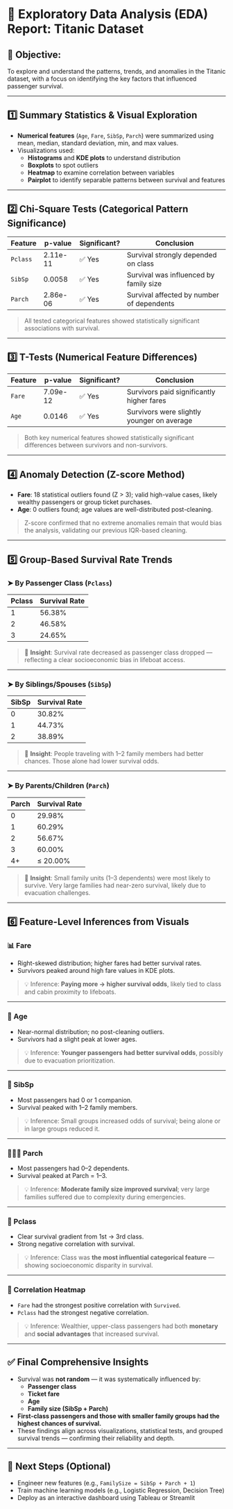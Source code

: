 # 🧠 Exploratory Data Analysis (EDA) Report: Titanic Dataset

## 🧾 Objective:
To explore and understand the patterns, trends, and anomalies in the Titanic dataset, with a focus on identifying the key factors that influenced passenger survival.

---

## 1️⃣ Summary Statistics & Visual Exploration

- **Numerical features** (`Age`, `Fare`, `SibSp`, `Parch`) were summarized using mean, median, standard deviation, min, and max values.
- Visualizations used:
  - **Histograms** and **KDE plots** to understand distribution
  - **Boxplots** to spot outliers
  - **Heatmap** to examine correlation between variables
  - **Pairplot** to identify separable patterns between survival and features

---

## 2️⃣ Chi-Square Tests (Categorical Pattern Significance)

| Feature   | p-value        | Significant? | Conclusion                                 |
|-----------|----------------|--------------|--------------------------------------------|
| `Pclass`  | 2.11e-11       | ✅ Yes        | Survival strongly depended on class        |
| `SibSp`   | 0.0058         | ✅ Yes        | Survival was influenced by family size     |
| `Parch`   | 2.86e-06       | ✅ Yes        | Survival affected by number of dependents  |

> All tested categorical features showed statistically significant associations with survival.

---

## 3️⃣ T-Tests (Numerical Feature Differences)

| Feature   | p-value        | Significant? | Conclusion                                 |
|-----------|----------------|--------------|--------------------------------------------|
| `Fare`    | 7.09e-12       | ✅ Yes        | Survivors paid significantly higher fares  |
| `Age`     | 0.0146         | ✅ Yes        | Survivors were slightly younger on average |

> Both key numerical features showed statistically significant differences between survivors and non-survivors.

---

## 4️⃣ Anomaly Detection (Z-score Method)

- **Fare**: 18 statistical outliers found (Z > 3); valid high-value cases, likely wealthy passengers or group ticket purchases.
- **Age**: 0 outliers found; age values are well-distributed post-cleaning.

> Z-score confirmed that no extreme anomalies remain that would bias the analysis, validating our previous IQR-based cleaning.

---

## 5️⃣ Group-Based Survival Rate Trends

### ➤ By Passenger Class (`Pclass`)

| Pclass | Survival Rate |
|--------|----------------|
| 1      | 56.38%         |
| 2      | 46.58%         |
| 3      | 24.65%         |

> 🎯 **Insight**: Survival rate decreased as passenger class dropped — reflecting a clear socioeconomic bias in lifeboat access.

---

### ➤ By Siblings/Spouses (`SibSp`)

| SibSp | Survival Rate |
|--------|----------------|
| 0      | 30.82%         |
| 1      | 44.73%         |
| 2      | 38.89%         |

> 🎯 **Insight**: People traveling with 1–2 family members had better chances. Those alone had lower survival odds.

---

### ➤ By Parents/Children (`Parch`)

| Parch | Survival Rate |
|--------|----------------|
| 0      | 29.98%         |
| 1      | 60.29%         |
| 2      | 56.67%         |
| 3      | 60.00%         |
| 4+     | ≤ 20.00%       |

> 🎯 **Insight**: Small family units (1–3 dependents) were most likely to survive. Very large families had near-zero survival, likely due to evacuation challenges.

---

## 6️⃣ Feature-Level Inferences from Visuals

### 📊 Fare
- Right-skewed distribution; higher fares had better survival rates.
- Survivors peaked around high fare values in KDE plots.
> 💡 Inference: **Paying more → higher survival odds**, likely tied to class and cabin proximity to lifeboats.

---

### 👤 Age
- Near-normal distribution; no post-cleaning outliers.
- Survivors had a slight peak at lower ages.
> 💡 Inference: **Younger passengers had better survival odds**, possibly due to evacuation prioritization.

---

### 👫 SibSp
- Most passengers had 0 or 1 companion.
- Survival peaked with 1–2 family members.
> 💡 Inference: Small groups increased odds of survival; being alone or in large groups reduced it.

---

### 👨‍👩‍👧 Parch
- Most passengers had 0–2 dependents.
- Survival peaked at Parch = 1–3.
> 💡 Inference: **Moderate family size improved survival**; very large families suffered due to complexity during emergencies.

---

### 🧮 Pclass
- Clear survival gradient from 1st → 3rd class.
- Strong negative correlation with survival.
> 💡 Inference: Class was **the most influential categorical feature** — showing socioeconomic disparity in survival.

---

### 🔗 Correlation Heatmap
- `Fare` had the strongest positive correlation with `Survived`.
- `Pclass` had the strongest negative correlation.
> 💡 Inference: Wealthier, upper-class passengers had both **monetary** and **social advantages** that increased survival.

---

## ✅ Final Comprehensive Insights

- Survival was **not random** — it was systematically influenced by:
  - **Passenger class**
  - **Ticket fare**
  - **Age**
  - **Family size (SibSp + Parch)**
- **First-class passengers and those with smaller family groups had the highest chances of survival.**
- These findings align across visualizations, statistical tests, and grouped survival trends — confirming their reliability and depth.

---

## 📌 Next Steps (Optional)

- Engineer new features (e.g., `FamilySize = SibSp + Parch + 1`)
- Train machine learning models (e.g., Logistic Regression, Decision Tree)
- Deploy as an interactive dashboard using Tableau or Streamlit
